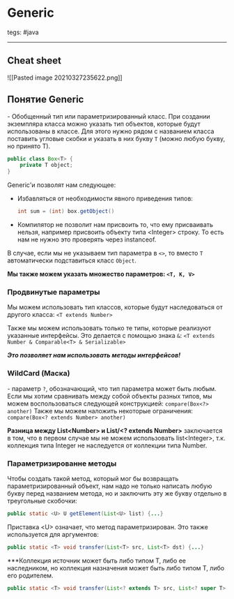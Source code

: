 # Generic
tegs: #java 

---

## Cheat sheet
![[Pasted image 20210327235622.png]]
## Понятие Generic
\- Обобщенный тип или параметризированный класс. При создании экземпляра класса можно указать тип объектов, которые будут использованы в классе. Для этого нужно рядом с названием класса поставить угловые скобки и указать в них букву `T` (можно любую букву, но принято T).

```java
public class Box<T> {
	private T object;
}
```

Generic'и позволят нам следующее:
- Избавляться от необходимости явного приведения типов:
	```java
	int sum = (int) box.getObject()
	```
- Компилятор не позволит нам присвоить то, что ему присваивать нельзя, например присвоить объекту типа \<Integer\> строку. То есть нам не нужно это проверять через instanceof.

В случае, если мы не указываем тип параметра в `<>`, то вместо `T` автоматически подставиться класс `Object`.

**Мы также можем указать множество параметров: `<T, K, V>`**

### Продвинутые параметры 
Мы можем использовать тип классов, которые будут наследоваться от другого класса:
`<T extends Number>`

Также мы можем использовать только те типы, которые реализуют указанные интерфейсы. Это делается с помощью знака `&`:
`<T extends Number & Comparable<T> & Serializable>`

***Это позволяет нам использовать методы интерфейсов!***

### WildCard (Маска)
\- параметр `?`, обозначающий, что тип параметра может быть любым.
Если мы хотим сравнивать между собой объекты разных типов, мы можем воспользоваться следующей конструкцией:
`compare(Box<?> another)`
Также мы можем наложить некоторые ограничения:
`compare(Box<? extends Number> another)`

**Разница между List\<Number\> и List/<\? extends Number\>** заключается в том, что в первом случае мы не можем использовать list\<Integer\>, т.к. коллекция типа Integer не наследуется от коллекции типа Number.
### Параметризированне методы
Чтобы создать такой метод, который мог бы возвращать параметризированный объект, нам надо не только написать любую букву перед названием метода, но и заключить эту же букву отдельно в треугольные скобочки:
```java
public static <U> U getElement(List<U> list) {...}
```

Приставка \<U\> означает, что метод параметризирован. Это также используется для аргументов:
```java
public static <T> void transfer(List<T> src, List<T> dst) {...}
```

***Коллекция источник может быть либо типом T, либо ее наследником, но коллекция назначения может быть либо типом T, либо его родителем.
```java
public static <T> void transfer(List<? extends T> src, List<? super T> dst) {}
```